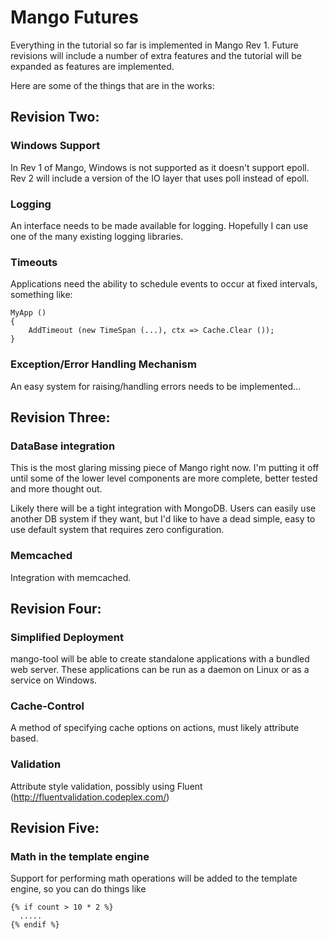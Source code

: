 
Mango Futures
=============

Everything in the tutorial so far is implemented in Mango Rev 1.  Future revisions
will include a number of extra features and the tutorial will be expanded as features
are implemented.

Here are some of the things that are in the works:


Revision Two:
------------

### Windows Support
In Rev 1 of Mango, Windows is not supported as it doesn't support epoll. Rev 2 will include
a version of the IO layer that uses poll instead of epoll.

### Logging
An interface needs to be made available for logging.  Hopefully I can use one of the many
existing logging libraries.


### Timeouts
Applications need the ability to schedule events to occur at fixed intervals, something like:

    MyApp ()
    {
        AddTimeout (new TimeSpan (...), ctx => Cache.Clear ());
    }

### Exception/Error Handling Mechanism
An easy system for raising/handling errors needs to be implemented...


Revision Three:
--------------

### DataBase integration
This is the most glaring missing piece of Mango right now. I'm putting it off until some of
the lower level components are more complete, better tested and more thought out.

Likely there will be a tight integration with MongoDB. Users can easily use another DB system
if they want, but I'd like to have a dead simple, easy to use default system that requires
zero configuration.

### Memcached
Integration with memcached.


Revision Four:
-------------

### Simplified Deployment
mango-tool will be able to create standalone applications with a bundled web server.  These
applications can be run as a daemon on Linux or as a service on Windows.

### Cache-Control
A method of specifying cache options on actions, must likely attribute based.

### Validation
Attribute style validation, possibly using Fluent (http://fluentvalidation.codeplex.com/)


Revision Five:
-------------

### Math in the template engine
Support for performing math operations will be added to the template engine, so you can do things like

    {% if count > 10 * 2 %}
      .....
    {% endif %}

